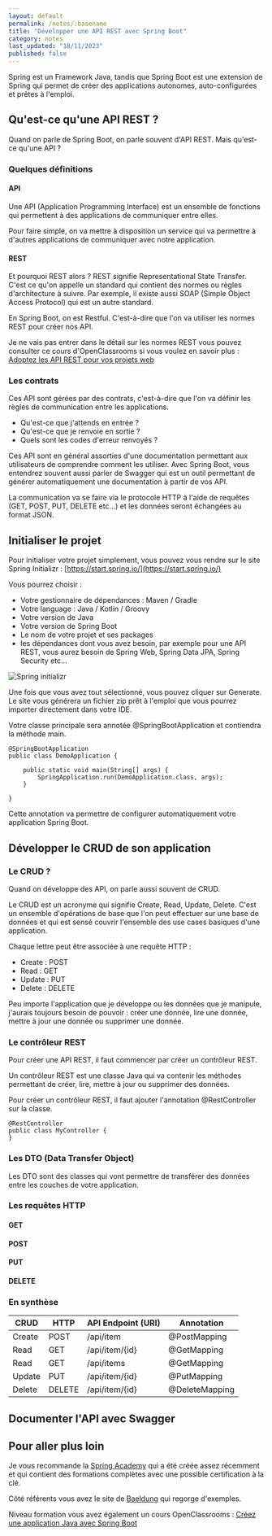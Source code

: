 ```yaml
---
layout: default
permalink: /notes/:basename
title: "Développer une API REST avec Spring Boot"
category: notes
last_updated: "18/11/2023"
published: false
---
```


Spring est un Framework Java, tandis que Spring Boot est une extension de Spring qui permet de créer des applications autonomes, auto-configurées et prêtes à l'emploi.

## Qu'est-ce qu'une API REST ?

Quand on parle de Spring Boot, on parle souvent d'API REST. Mais qu'est-ce qu'une API ?

### Quelques définitions

#### API

Une API (Application Programming Interface) est un ensemble de fonctions qui permettent à des applications de communiquer entre elles.

Pour faire simple, on va mettre à disposition un service qui va permettre à d'autres applications de communiquer avec notre application.

#### REST

Et pourquoi REST alors ? REST signifie Representational State Transfer. C'est ce qu'on appelle un standard qui contient des normes ou règles d'architecture à suivre. Par exemple, il existe aussi SOAP (Simple Object Access Protocol) qui est un autre standard.

En Spring Boot, on est Restful. C'est-à-dire que l'on va utiliser les normes REST pour créer nos API.

Je ne vais pas entrer dans le détail sur les normes REST vous pouvez consulter ce cours d'OpenClassrooms si vous voulez en savoir plus : [Adoptez les API REST pour vos projets web](https://openclassrooms.com/fr/courses/6573181-adoptez-les-api-rest-pour-vos-projets-web)

### Les contrats

Ces API sont gérées par des contrats, c'est-à-dire que l'on va définir les règles de communication entre les applications.
* Qu'est-ce que j'attends en entrée ? 
* Qu'est-ce que je renvoie en sortie ? 
* Quels sont les codes d'erreur renvoyés ?

Ces API sont en général assorties d'une documentation permettant aux utilisateurs de comprendre comment les utiliser. Avec Spring Boot, vous entendrez souvent aussi parler de Swagger qui est un outil permettant de générer automatiquement une documentation à partir de vos API.

La communication va se faire via le protocole HTTP à l'aide de requêtes (GET, POST, PUT, DELETE etc...) et les données seront échangées au format JSON.

## Initialiser le projet

Pour initialiser votre projet simplement, vous pouvez vous rendre sur le site Spring Initializr : [https://start.spring.io/](https://start.spring.io/)

Vous pourrez choisir :
* Votre gestionnaire de dépendances : Maven / Gradle
* Votre language : Java / Kotlin / Groovy
* Votre version de Java
* Votre version de Spring Boot
* Le nom de votre projet et ses packages
* les dépendances dont vous avez besoin, par exemple pour une API REST, vous aurez besoin de Spring Web, Spring Data JPA, Spring Security etc...

![Spring initializr](/assets/img/spring/spring-initializr.png "img-code")

Une fois que vous avez tout sélectionné, vous pouvez cliquer sur Generate. Le site vous générera un fichier zip prêt à l'emploi que vous pourrez importer directement dans votre IDE.

Votre classe principale sera annotée @SpringBootApplication et contiendra la méthode main.

```
@SpringBootApplication
public class DemoApplication {

	public static void main(String[] args) {
		SpringApplication.run(DemoApplication.class, args);
	}

}
```

Cette annotation va permettre de configurer automatiquement votre application Spring Boot.

## Développer le CRUD de son application

### Le CRUD ?

Quand on développe des API, on parle aussi souvent de CRUD.

Le CRUD est un acronyme qui signifie Create, Read, Update, Delete. C'est un ensemble d'opérations de base que l'on peut effectuer sur une base de données et qui est sensé couvrir l'ensemble des use cases basiques d'une application.

Chaque lettre peut être associée à une requête HTTP :
* Create : POST
* Read : GET
* Update : PUT
* Delete : DELETE

Peu importe l'application que je développe ou les données que je manipule, j'aurais toujours besoin de pouvoir : créer une donnée, lire une donnée, mettre à jour une donnée ou supprimer une donnée.

### Le contrôleur REST

Pour créer une API REST, il faut commencer par créer un contrôleur REST.

Un contrôleur REST est une classe Java qui va contenir les méthodes permettant de créer, lire, mettre à jour ou supprimer des données.

Pour créer un contrôleur REST, il faut ajouter l'annotation @RestController sur la classe.

```
@RestController
public class MyController {
}
```


### Les DTO (Data Transfer Object)

Les DTO sont des classes qui vont permettre de transférer des données entre les couches de votre application.



### Les requêtes HTTP

#### GET

#### POST

#### PUT

#### DELETE

### En synthèse

| CRUD   | HTTP   | API Endpoint (URI) | Annotation     |
|--------|--------|--------------------|----------------|
| Create | POST   | /api/item          | @PostMapping   |
| Read   | GET    | /api/item/{id}     | @GetMapping    |
| Read   | GET    | /api/items         | @GetMapping    |
| Update | PUT    | /api/item/{id}     | @PutMapping    |
| Delete | DELETE | /api/item/{id}     | @DeleteMapping |





## Documenter l'API avec Swagger


## Pour aller plus loin

Je vous recommande la [Spring Academy](https://spring.academy/) qui a été créée assez récemment et qui contient des formations complètes avec une possible certification à la clé.

Côté référents vous avez le site de [Baeldung](https://www.baeldung.com/) qui regorge d'exemples.

Niveau formation vous avez également un cours OpenClassrooms : [Créez une application Java avec Spring Boot](https://openclassrooms.com/fr/courses/6900101-creez-une-application-java-avec-spring-boot)
